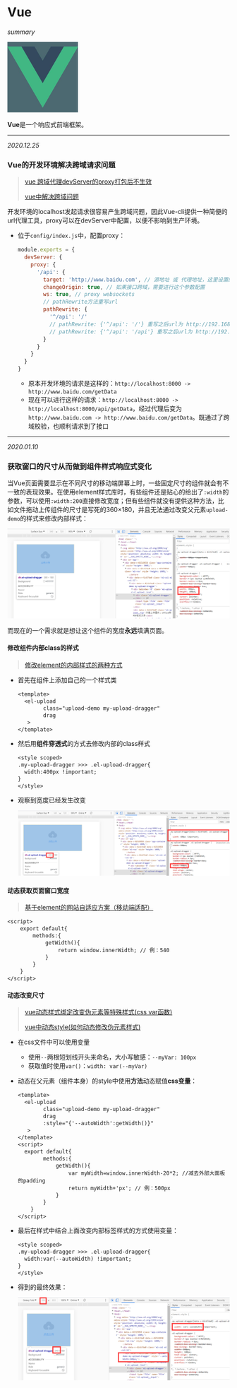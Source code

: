 # Vue

*summary*

<img src="Vue.assets/image-20201225112909319.png" alt="image-20201225112909319" style="zoom:80%;" />

**Vue**是一个响应式前端框架。

---

*2020.12.25*

### Vue的开发环境解决跨域请求问题

> [vue 跨域代理devServer的proxy打包后不生效](https://blog.csdn.net/jesion_t/article/details/105360625)
>
> [vue中解决跨域问题](https://www.cnblogs.com/ldlx-mars/p/7816316.html)

开发环境的localhost发起请求很容易产生跨域问题，因此Vue-cli提供一种简便的url代理工具，proxy可以在devServer中配置，以便不影响到生产环境。

- 位于`config/index.js`中，配置proxy：

  ```js
  module.exports = {
    devServer: {
      proxy: {
        '/api': {
          target: 'http://www.baidu.com', // 源地址 或 代理地址，这里设置的地址会代替axios中设置的baseURL
          changeOrigin: true, // 如果接口跨域，需要进行这个参数配置
          ws: true, // proxy websockets
          // pathRewrite方法重写url
          pathRewrite: {
            '^/api': '/'
            // pathRewrite: {'^/api': '/'} 重写之后url为 http://192.168.1.16:8085/xxxx
            // pathRewrite: {'^/api': '/api'} 重写之后url为 http://192.168.1.16:8085/api/xxxx
          }
        }
      }
    }
  }
  ```
  - 原本开发环境的请求是这样的：`http://localhost:8000 -> http://www.baidu.com/getData `
  - 现在可以进行这样的请求：`http://localhost:8000 -> http://localhost:8000/api/getData`，经过代理后变为`http://www.baidu.com -> http://www.baidu.com/getData`。既通过了跨域校验，也顺利请求到了接口

---

*2020.01.10*

### 获取窗口的尺寸从而做到组件样式响应式变化

当Vue页面需要显示在不同尺寸的移动端屏幕上时，一些固定尺寸的组件就会有不一致的表现效果。在使用element样式库时，有些组件还是贴心的给出了`:width`的参数，可以使用`:width:200`直接修改宽度；但有些组件就没有提供这种方法，比如文件拖动上传组件的尺寸是写死的360×180，并且无法通过改变父元素`upload-demo`的样式来修改内部样式：

<img src="Vue.assets/image-20210110141023836.png" alt="image-20210110141023836" style="zoom:80%;" />

而现在的一个需求就是想让这个组件的宽度**永远**填满页面。

#### 修改组件内部class的样式

> [修改element的内部样式的两种方式](https://www.cnblogs.com/sunshenggang/p/13343621.html)

- 首先在组件上添加自己的一个样式类

  ```vue
  <template>
  	<el-upload
          class="upload-demo my-upload-dragger"
          drag
     >
  </template>
  ```

- 然后用**组件穿透式**的方式去修改内部的class样式

  ```vue
  <style scoped>
  .my-upload-dragger >>> .el-upload-dragger{
    width:400px !important;
  }
  </style>
  ```

- 观察到宽度已经发生改变

  <img src="Vue.assets/image-20210110141611480.png" alt="image-20210110141611480" style="zoom:80%;" />

#### 动态获取页面窗口宽度

> [基于element的网站自适应方案（移动端适配）](https://blog.csdn.net/qq_34295211/article/details/105513620)

```vue
<script>
	export default{
        methods:{
            getWidth(){
                return window.innerWidth; // 例：540
            }
        }
    }
</script>
```

#### 动态改变尺寸

> [vue动态样式绑定改变伪元素等特殊样式(css var函数)](https://blog.csdn.net/qq_43363884/article/details/104059654)
>
> [vue中动态style(如何动态修改伪元素样式)](https://blog.csdn.net/qq_44827891/article/details/106413564)

- 在css文件中可以使用变量

  - 使用`--`两根短划线开头来命名，大小写敏感：`--myVar: 100px`
  - 获取值时使用`var()`：`width: var(--myVar)`

- 动态在父元素（组件本身）的style中使用**方法**动态赋值**css变量**：

  ```vue
  <template>
  	<el-upload
          class="upload-demo my-upload-dragger"
          drag
          :style="{'--autoWidth':getWidth()}"
     >
  </template>
  <script>
  	export default{
          methods:{
              getWidth(){
                  var myWidth=window.innerWidth-20*2; //减去外部大面板的padding
                  return myWidth+'px'; // 例：500px
              }
          }
      }
  </script>
  ```

- 最后在样式中结合上面改变内部标签样式的方式使用变量：

  ```vue
  <style scoped>
  .my-upload-dragger >>> .el-upload-dragger{
    width:var(--autoWidth) !important;
  }
  </style>
  ```

- 得到的最终效果：

  <img src="Vue.assets/image-20210110145201610.png" alt="image-20210110145201610" style="zoom:80%;" />

